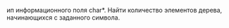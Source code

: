 ип информационного поля char*. Найти количество элементов дерева, начинающихся с заданного символа.
